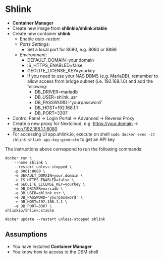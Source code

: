 # Shlink

- **Container Manager**
- Create new image from **shlinkio/shlink:stable**
- Create new container **shlink**
    - Enable *auto-restart*
    - *Ports Settings*:
        - Set a local port for 8080, e.g. 8080 or 8888
    - *Environment*:
        - DEFAULT_DOMAIN=your.domain
        - IS_HTTPS_ENABLED=false
        - GEOLITE_LICENSE_KEY=yourkey
        - If you need to use your NAS DBMS (e.g. MariaDB), remember to allow access from bridge subnet (i.e. 192.168.1.0) and add the following:
            - DB_DRIVER=mariadb
            - DB_USER=shlink_usr
            - DB_PASSWORD='yourpassword'
            - DB_HOST=192.168.1.1
            - DB_PORT=3307
- Control Panel -> Login Portal -> Advanced -> Reverse Proxy
- Create a new proxy for Nextcloud, e.g. https://your.domain -> http://192.168.1.1:8080
- For accessing UI app.shlink.io, execute on shell `sudo docker exec -it shlink shlink api-key:generate` to get an API key

The instructions above correspond to run the following commands:

```
docker run \
    --name shlink \
    --restart unless-stopped \
    -p 8081:8080 \
    -e DEFAULT_DOMAIN=your.domain \
    -e IS_HTTPS_ENABLED=false \
    -e GEOLITE_LICENSE_KEY=yourkey \
    -e DB_DRIVER=mariadb \
    -e DB_USER=shlink_usr \
    -e DB_PASSWORD='yourpassword' \
    -e DB_HOST=192.168.1.1 \
    -e DB_PORT=3307 \
shlinkio/shlink:stable

docker update --restart unless-stopped shlink
```

## Assumptions

- You have installed **Container Manager**
- You know how to access to the DSM shell
